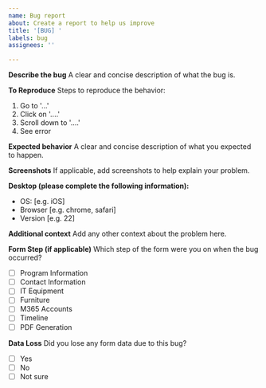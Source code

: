 ```yaml
---
name: Bug report
about: Create a report to help us improve
title: '[BUG] '
labels: bug
assignees: ''

---
```


**Describe the bug**
A clear and concise description of what the bug is.

**To Reproduce**
Steps to reproduce the behavior:
1. Go to '...'
2. Click on '....'
3. Scroll down to '....'
4. See error

**Expected behavior**
A clear and concise description of what you expected to happen.

**Screenshots**
If applicable, add screenshots to help explain your problem.

**Desktop (please complete the following information):**
 - OS: [e.g. iOS]
 - Browser [e.g. chrome, safari]
 - Version [e.g. 22]

**Additional context**
Add any other context about the problem here.

**Form Step (if applicable)**
Which step of the form were you on when the bug occurred?
- [ ] Program Information
- [ ] Contact Information
- [ ] IT Equipment
- [ ] Furniture
- [ ] M365 Accounts
- [ ] Timeline
- [ ] PDF Generation

**Data Loss**
Did you lose any form data due to this bug?
- [ ] Yes
- [ ] No
- [ ] Not sure